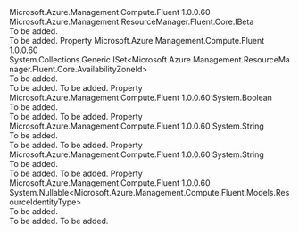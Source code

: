 <Type Name="IVirtualMachineBeta" FullName="Microsoft.Azure.Management.Compute.Fluent.IVirtualMachineBeta">
  <TypeSignature Language="C#" Value="public interface IVirtualMachineBeta : Microsoft.Azure.Management.ResourceManager.Fluent.Core.IBeta" />
  <TypeSignature Language="ILAsm" Value=".class public interface auto ansi abstract IVirtualMachineBeta implements class Microsoft.Azure.Management.ResourceManager.Fluent.Core.IBeta" />
  <TypeSignature Language="DocId" Value="T:Microsoft.Azure.Management.Compute.Fluent.IVirtualMachineBeta" />
  <TypeSignature Language="VB.NET" Value="Public Interface IVirtualMachineBeta&#xA;Implements IBeta" />
  <TypeSignature Language="F#" Value="type IVirtualMachineBeta = interface&#xA;    interface IBeta" />
  <AssemblyInfo>
    <AssemblyName>Microsoft.Azure.Management.Compute.Fluent</AssemblyName>
    <AssemblyVersion>1.0.0.60</AssemblyVersion>
  </AssemblyInfo>
  <Interfaces>
    <Interface>
      <InterfaceName>Microsoft.Azure.Management.ResourceManager.Fluent.Core.IBeta</InterfaceName>
    </Interface>
  </Interfaces>
  <Docs>
    <summary>To be added.</summary>
    <remarks>To be added.</remarks>
  </Docs>
  <Members>
    <Member MemberName="AvailabilityZones">
      <MemberSignature Language="C#" Value="public System.Collections.Generic.ISet&lt;Microsoft.Azure.Management.ResourceManager.Fluent.Core.AvailabilityZoneId&gt; AvailabilityZones { get; }" />
      <MemberSignature Language="ILAsm" Value=".property instance class System.Collections.Generic.ISet`1&lt;class Microsoft.Azure.Management.ResourceManager.Fluent.Core.AvailabilityZoneId&gt; AvailabilityZones" />
      <MemberSignature Language="DocId" Value="P:Microsoft.Azure.Management.Compute.Fluent.IVirtualMachineBeta.AvailabilityZones" />
      <MemberSignature Language="VB.NET" Value="Public ReadOnly Property AvailabilityZones As ISet(Of AvailabilityZoneId)" />
      <MemberSignature Language="F#" Value="member this.AvailabilityZones : System.Collections.Generic.ISet&lt;Microsoft.Azure.Management.ResourceManager.Fluent.Core.AvailabilityZoneId&gt;" Usage="Microsoft.Azure.Management.Compute.Fluent.IVirtualMachineBeta.AvailabilityZones" />
      <MemberType>Property</MemberType>
      <AssemblyInfo>
        <AssemblyName>Microsoft.Azure.Management.Compute.Fluent</AssemblyName>
        <AssemblyVersion>1.0.0.60</AssemblyVersion>
      </AssemblyInfo>
      <ReturnValue>
        <ReturnType>System.Collections.Generic.ISet&lt;Microsoft.Azure.Management.ResourceManager.Fluent.Core.AvailabilityZoneId&gt;</ReturnType>
      </ReturnValue>
      <Docs>
        <summary>To be added.</summary>
        <value>To be added.</value>
        <remarks>To be added.</remarks>
      </Docs>
    </Member>
    <Member MemberName="IsManagedServiceIdentityEnabled">
      <MemberSignature Language="C#" Value="public bool IsManagedServiceIdentityEnabled { get; }" />
      <MemberSignature Language="ILAsm" Value=".property instance bool IsManagedServiceIdentityEnabled" />
      <MemberSignature Language="DocId" Value="P:Microsoft.Azure.Management.Compute.Fluent.IVirtualMachineBeta.IsManagedServiceIdentityEnabled" />
      <MemberSignature Language="VB.NET" Value="Public ReadOnly Property IsManagedServiceIdentityEnabled As Boolean" />
      <MemberSignature Language="F#" Value="member this.IsManagedServiceIdentityEnabled : bool" Usage="Microsoft.Azure.Management.Compute.Fluent.IVirtualMachineBeta.IsManagedServiceIdentityEnabled" />
      <MemberType>Property</MemberType>
      <AssemblyInfo>
        <AssemblyName>Microsoft.Azure.Management.Compute.Fluent</AssemblyName>
        <AssemblyVersion>1.0.0.60</AssemblyVersion>
      </AssemblyInfo>
      <ReturnValue>
        <ReturnType>System.Boolean</ReturnType>
      </ReturnValue>
      <Docs>
        <summary>To be added.</summary>
        <value>To be added.</value>
        <remarks>To be added.</remarks>
      </Docs>
    </Member>
    <Member MemberName="ManagedServiceIdentityPrincipalId">
      <MemberSignature Language="C#" Value="public string ManagedServiceIdentityPrincipalId { get; }" />
      <MemberSignature Language="ILAsm" Value=".property instance string ManagedServiceIdentityPrincipalId" />
      <MemberSignature Language="DocId" Value="P:Microsoft.Azure.Management.Compute.Fluent.IVirtualMachineBeta.ManagedServiceIdentityPrincipalId" />
      <MemberSignature Language="VB.NET" Value="Public ReadOnly Property ManagedServiceIdentityPrincipalId As String" />
      <MemberSignature Language="F#" Value="member this.ManagedServiceIdentityPrincipalId : string" Usage="Microsoft.Azure.Management.Compute.Fluent.IVirtualMachineBeta.ManagedServiceIdentityPrincipalId" />
      <MemberType>Property</MemberType>
      <AssemblyInfo>
        <AssemblyName>Microsoft.Azure.Management.Compute.Fluent</AssemblyName>
        <AssemblyVersion>1.0.0.60</AssemblyVersion>
      </AssemblyInfo>
      <ReturnValue>
        <ReturnType>System.String</ReturnType>
      </ReturnValue>
      <Docs>
        <summary>To be added.</summary>
        <value>To be added.</value>
        <remarks>To be added.</remarks>
      </Docs>
    </Member>
    <Member MemberName="ManagedServiceIdentityTenantId">
      <MemberSignature Language="C#" Value="public string ManagedServiceIdentityTenantId { get; }" />
      <MemberSignature Language="ILAsm" Value=".property instance string ManagedServiceIdentityTenantId" />
      <MemberSignature Language="DocId" Value="P:Microsoft.Azure.Management.Compute.Fluent.IVirtualMachineBeta.ManagedServiceIdentityTenantId" />
      <MemberSignature Language="VB.NET" Value="Public ReadOnly Property ManagedServiceIdentityTenantId As String" />
      <MemberSignature Language="F#" Value="member this.ManagedServiceIdentityTenantId : string" Usage="Microsoft.Azure.Management.Compute.Fluent.IVirtualMachineBeta.ManagedServiceIdentityTenantId" />
      <MemberType>Property</MemberType>
      <AssemblyInfo>
        <AssemblyName>Microsoft.Azure.Management.Compute.Fluent</AssemblyName>
        <AssemblyVersion>1.0.0.60</AssemblyVersion>
      </AssemblyInfo>
      <ReturnValue>
        <ReturnType>System.String</ReturnType>
      </ReturnValue>
      <Docs>
        <summary>To be added.</summary>
        <value>To be added.</value>
        <remarks>To be added.</remarks>
      </Docs>
    </Member>
    <Member MemberName="ManagedServiceIdentityType">
      <MemberSignature Language="C#" Value="public Nullable&lt;Microsoft.Azure.Management.Compute.Fluent.Models.ResourceIdentityType&gt; ManagedServiceIdentityType { get; }" />
      <MemberSignature Language="ILAsm" Value=".property instance valuetype System.Nullable`1&lt;valuetype Microsoft.Azure.Management.Compute.Fluent.Models.ResourceIdentityType&gt; ManagedServiceIdentityType" />
      <MemberSignature Language="DocId" Value="P:Microsoft.Azure.Management.Compute.Fluent.IVirtualMachineBeta.ManagedServiceIdentityType" />
      <MemberSignature Language="VB.NET" Value="Public ReadOnly Property ManagedServiceIdentityType As Nullable(Of ResourceIdentityType)" />
      <MemberSignature Language="F#" Value="member this.ManagedServiceIdentityType : Nullable&lt;Microsoft.Azure.Management.Compute.Fluent.Models.ResourceIdentityType&gt;" Usage="Microsoft.Azure.Management.Compute.Fluent.IVirtualMachineBeta.ManagedServiceIdentityType" />
      <MemberType>Property</MemberType>
      <AssemblyInfo>
        <AssemblyName>Microsoft.Azure.Management.Compute.Fluent</AssemblyName>
        <AssemblyVersion>1.0.0.60</AssemblyVersion>
      </AssemblyInfo>
      <ReturnValue>
        <ReturnType>System.Nullable&lt;Microsoft.Azure.Management.Compute.Fluent.Models.ResourceIdentityType&gt;</ReturnType>
      </ReturnValue>
      <Docs>
        <summary>To be added.</summary>
        <value>To be added.</value>
        <remarks>To be added.</remarks>
      </Docs>
    </Member>
  </Members>
</Type>